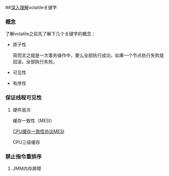 ##[深入理解]()volatile关键字

### 概念

了解volatile之前先了解下几个关键字的概念：

+ 原子性
 
    简而言之就是一次事务操作中，要么全部执行成功，如果一个节点执行失败就回滚，全部执行失败。
  

+ 可见性

  

+ 有序性




### 保证线程可见性

1. 硬件层次

   缓存一致性（MESI）

   [CPU缓存一致性协议MESI](https://www.cnblogs.com/yanlong300/p/8986041.html)

   CPU三级缓存



### 禁止指令重排序

1. JMM内存屏障


